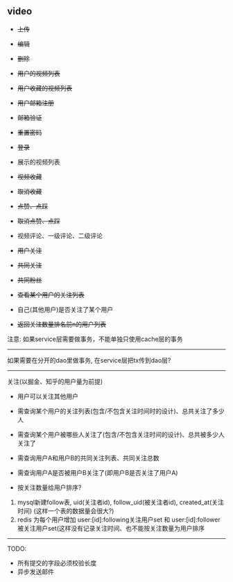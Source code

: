 ## video
- ~~上传~~
- ~~编辑~~
- ~~删除~~
- ~~用户的视频列表~~
- ~~用户收藏的视频列表~~

- ~~用户邮箱注册~~
- ~~邮箱验证~~
- ~~重置密码~~
- ~~登录~~

- 展示的视频列表
- ~~视频收藏~~
- ~~取消收藏~~
- ~~点赞、点踩~~
- ~~取消点赞、点踩~~

- 视频评论、一级评论、二级评论

- ~~用户关注~~
- ~~共同关注~~
- ~~共同粉丝~~
- ~~查看某个用户的关注列表~~
- 自己(其他用户)是否关注了某个用户
- ~~返回关注数量排名前n的用户列表~~

注意: 
如果service层需要做事务，不能单独只使用cache层的事务

---

如果需要在分开的dao里做事务, 在service层把tx传到dao层?

---

关注(以掘金、知乎的用户量为前提)

- 用户可以关注其他用户

- 需查询某个用户的关注列表(包含/不包含关注时间时的设计)、总共关注了多少人

- 需查询某个用户被哪些人关注了(包含/不包含关注时间的设计)、总共被多少人关注了

- 需查询用户A和用户B的共同关注列表、共同关注总数

- 需查询用户A是否被用户B关注了(即用户B是否关注了用户A)

- 按关注数量给用户排序?

1. mysql新建follow表, uid(关注者id), follow_uid(被关注者id), created_at(关注时间) (这样一个表的数据量会很大?)
2. redis 为每个用户增加 user:[id]:following关注用户set 和 user:[id]:follower被关注用户set(这样没有记录关注时间、也不能按关注数量为用户排序

---

TODO:

- 所有提交的字段必须校验长度
- 异步发送邮件